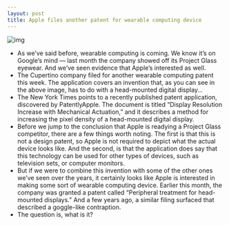 ```yaml
---
layout: post
title: Apple files another patent for wearable computing device
---
```

![img](http://media.idownloadblog.com/wp-content/uploads/2012/07/bits-applehud-tmagArticle.jpg)
* As we’ve said before, wearable computing is coming. We know it’s on Google’s mind — last month the company showed off its Project Glass eyewear. And we’ve seen evidence that Apple’s interested as well.
* The Cupertino company filed for another wearable computing patent this week. The application covers an invention that, as you can see in the above image, has to do with a head-mounted digital display…
* The New York Times points to a recently published patent application, discovered by PatentlyApple. The document is titled “Display Resolution Increase with Mechanical Actuation,” and it describes a method for increasing the pixel density of a head-mounted digital display.
* Before we jump to the conclusion that Apple is readying a Project Glass competitor, there are a few things worth noting. The first is that this is not a design patent, so Apple is not required to depict what the actual device looks like. And the second, is that the application does say that this technology can be used for other types of devices, such as television sets, or computer monitors.
* But if we were to combine this invention with some of the other ones we’ve seen over the years, it certainly looks like Apple is interested in making some sort of wearable computing device. Earlier this month, the company was granted a patent called “Peripheral treatment for head-mounted displays.” And a few years ago, a similar filing surfaced that described a goggle-like contraption.
* The question is, what is it?

